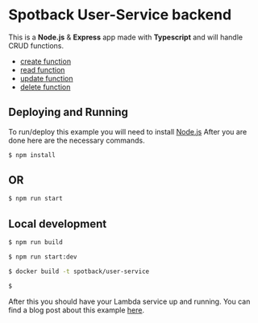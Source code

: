 # Spotback User-Service backend

This is a **Node.js** & **Express** app made with **Typescript** and will handle CRUD functions.

* [create function](endpoints/create.md)
* [read function](endpoints/read.md)
* [update function](endpoints/update.md)
* [delete function](endpoints/delete.md)
    

## Deploying and Running

To run/deploy this example you will need to install [Node.js](https://nodejs.org/en/)
After you are done here are the necessary commands.

```sh
$ npm install
```

## OR

```sh
$ npm run start
```
## Local development

```sh
$ npm run build

$ npm run start:dev

$ docker build -t spotback/user-service

$ 
```
After this you should have your Lambda service up and running.
You can find a blog post about this example [here](http://lazarbulic.com/blog/?p=154&preview=true).

